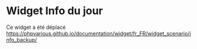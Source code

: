 # Widget Info du jour

Ce widget a été déplacé <a href="https://phpvarious.github.io/documentation/widget/fr_FR/widget_scenario/info_backup/">https://phpvarious.github.io/documentation/widget/fr_FR/widget_scenario/info_backup/</a>